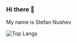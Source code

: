 ### Hi there 👋
My name is Stefan Nushev

![Top Langs](https://github-readme-stats.vercel.app/api/top-langs/?username=batstefchi)
